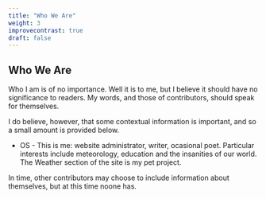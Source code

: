```yaml
---
title: "Who We Are"
weight: 3
improvecontrast: true
draft: false
---
```


## Who We Are

Who I am is of no importance. Well it is to me, but I believe it should have no significance to readers. My words, and those of contributors, should speak for themselves.  

I do believe, however, that some contextual information is important, and so a small amount is provided below.

- OS - This is me: website administrator, writer, ocasional poet. Particular interests include meteorology, education and the insanities of our world. The Weather section of the site is my pet project.

In time, other contributors may choose to include information about themselves, but at this time noone has.

